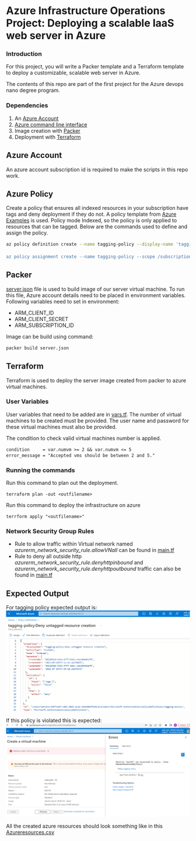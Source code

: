 # Azure Infrastructure Operations Project: Deploying a scalable IaaS web server in Azure

### Introduction
For this project, you will write a Packer template and a Terraform template to deploy a customizable, scalable web server in Azure.

The contents of this repo are part of the first project for the Azure devops nano degree program.

### Dependencies
1. An [Azure Account](https://portal.azure.com) 
2. [Azure command line interface](https://docs.microsoft.com/en-us/cli/azure/install-azure-cli?view=azure-cli-latest)
3. Image creation with [Packer](https://www.packer.io/downloads)
4. Deployment with [Terraform](https://www.terraform.io/downloads.html)



## Azure Account ##
An azure account subscription id is required to make the scripts in this repo work.

## Azure Policy ##
Create a policy that ensures all indexed resources in your subscription have tags and deny deployment if they do not.
A policy template from [Azure Examples](https://github.com/Azure/Community-Policy/tree/master/Policies) is used. 
Policy mode Indexed, so the policy is only applied to resources that can be tagged.
Below are the commands used to define and assign the policy. 
```sh
az policy definition create --name tagging-policy --display-name 'tagging-policy:Deny untagged resources' --description 'Create a policy that ensures all indexed resources in a subscription have tags and deny deployment if they do not' --rules './require-tag-all-resources/azurepolicy.rules.json --mode indexed

az policy assignment create --name tagging-policy --scope /subscriptions/<id>/resourceGroups/Azuredevops --policy /subscriptions/<id>/providers/Microsoft.Authorization/policyDefinitions/tagging-policy

```

## Packer ##
[server.json](./server.json) file is used to build image of our server virtual machine. To run this file, Azure account details need to be placed in environment variables. Following variables need to set in environment: 
- ARM_CLIENT_ID
- ARM_CLIENT_SECRET
- ARM_SUBSCRIPTION_ID

Image can be build using command:
```sh
packer build server.json
```

## Terraform ##
Terraform is used to deploy the server image created from packer to azure virtual machines.
### User Variables ###
User variables that need to be added are in [vars.tf](vars.tf). The number of virtual machines to be created must be provided. The user name and password for these virtual machines must also be provided.

The condition to check valid virtual machines number is applied. 
```
condition     = var.numvm >= 2 && var.numvm <= 5
error_message = "Accepted vms should be between 2 and 5."

```

### Running the commands ###

Run this command to plan out the deployment.
```
terraform plan -out <outfilename>
```

Run this command to deploy the infrastructure on azure
```
terrform apply "<outfilename>"

```

### Network Security Group Rules ###

- Rule to allow traffic within Virtual network named *azurerm_network_security_rule.allowVNall* can be found in [main.tf](main.tf)
- Rule to deny all outside http *azurerm_network_security_rule.denyhttpinbound*  and *azurerm_network_security_rule.denyhttpoutbound*  traffic can also be found in [main.tf](main.tf)


## Expected Output ##

For tagging policy expected output is:
![Alt text](./tagging-policy.PNG?raw=true "Tagging Policy screen capture")

If this policy is violated this is expected:
![Alt text](./Deny.PNG?raw=true "Tagging Policy Checked")

All the created azure resources should look something like in this [Azureresources.csv](Azureresources.csv)